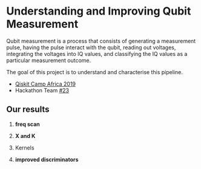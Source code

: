 # Understanding and Improving Qubit Measurement

Qubit measurement is a process that consists of generating a measurement
pulse, having the pulse interact with the qubit, reading out voltages,
integrating the voltages into IQ values, and classifying the IQ values
as a particular measurement outcome.

The goal of this project is to understand and characterise this pipeline.

* [Qiskit Camp Africa 2019](https://github.com/qiskit-community/qiskit-camp-africa-19/)
* Hackathon Team [#23](https://github.com/qiskit-community/qiskit-camp-africa-19/issues/23)

## Our results

1. **freq scan**

2. **X and K**

3. Kernels

4. **improved discriminators**
